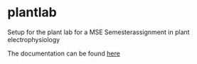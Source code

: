 # plantlab
Setup for the plant lab for a MSE Semesterassignment in plant electrophysiology

The documentation can be found [here](https://github.com/SteinerPascal/plantlab)
